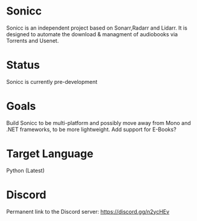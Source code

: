 # Sonicc
Sonicc is an independent project based on Sonarr,Radarr and Lidarr. It is designed to automate the download & managment of audiobooks via Torrents and Usenet. 

# Status
Sonicc is currently pre-development

# Goals
Build Sonicc to be multi-platform and possibly move away from Mono and .NET frameworks, to be more lightweight.
Add support for E-Books?

# Target Language
Python (Latest)


# Discord
Permanent link to the Discord server:
https://discord.gg/n2ycHEv
